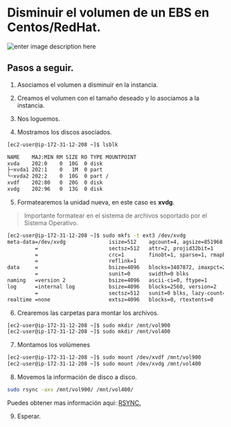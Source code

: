 
# Disminuir el volumen de un EBS en Centos/RedHat.

![enter image description here](https://devopscube.com/wp-content/uploads/2016/08/ebs-ec2-attach-1160x468.png.webp)

## Pasos a seguir.

 1. Asociamos el volumen a disminuir en la instancia.

 2. Creamos el volumen con el tamaño deseado y lo asociamos a la instancia.

 3. Nos loguemos.

4. Mostramos los discos asociados.
```bash
[ec2-user@ip-172-31-12-208 ~]$ lsblk

NAME    MAJ:MIN RM SIZE RO TYPE MOUNTPOINT
xvda    202:0    0  10G  0 disk
├─xvda1 202:1    0   1M  0 part
└─xvda2 202:2    0  10G  0 part /
xvdf    202:80   0  20G  0 disk
xvdg    202:96   0  13G  0 disk
```

5. Formatearemos la unidad nueva, en este caso es **xvdg**.

> Importante formatear en el sistema de archivos soportado por el Sistema Operativo.

```bash
[ec2-user@ip-172-31-12-208 ~]$ sudo mkfs -t ext3 /dev/xvdg
meta-data=/dev/xvdg              isize=512    agcount=4, agsize=851968 blks
         =                       sectsz=512   attr=2, projid32bit=1
         =                       crc=1        finobt=1, sparse=1, rmapbt=0
         =                       reflink=1
data     =                       bsize=4096   blocks=3407872, imaxpct=25
         =                       sunit=0      swidth=0 blks
naming   =version 2              bsize=4096   ascii-ci=0, ftype=1
log      =internal log           bsize=4096   blocks=2560, version=2
         =                       sectsz=512   sunit=0 blks, lazy-count=1
realtime =none                   extsz=4096   blocks=0, rtextents=0
```

6. Crearemos las carpetas para montar los archivos.

```bash
[ec2-user@ip-172-31-12-208 ~]$ sudo mkdir /mnt/vol900
[ec2-user@ip-172-31-12-208 ~]$ sudo mkdir /mnt/vol400
```
7. Montamos los volúmenes

```bash
[ec2-user@ip-172-31-12-208 ~]$ sudo mount /dev/xvdf /mnt/vol900
[ec2-user@ip-172-31-12-208 ~]$ sudo mount /dev/xvdg /mnt/vol400
```

8. Movemos la información de disco a disco.
```bash
sudo rsync -axv /mnt/vol900/ /mnt/vol400/
```
Puedes obtener mas información aqui: [RSYNC.](https://ss64.com/bash/rsync.html)

9. Esperar.
